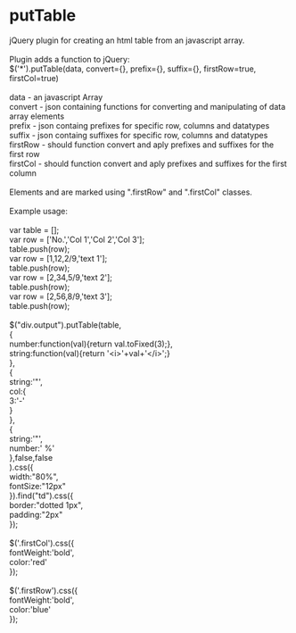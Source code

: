 # putTable
jQuery plugin for creating an html table from an javascript array.<br/>
<br/>
Plugin adds a function to jQuery:<br/>
$('*').putTable(data, convert={}, prefix={}, suffix={}, firstRow=true, firstCol=true)<br/>
<br/>
data - an javascript Array<br/>
convert - json containing functions for converting and manipulating of data array elements<br/>
prefix - json containg prefixes for specific row, columns and datatypes<br/>
suffix - json containg suffixes for specific row, columns and datatypes<br/>
firstRow - should function convert and aply prefixes and suffixes for the first row<br/>
firstCol - should function convert and aply prefixes and suffixes for the first column<br/>
<br/>
Elements <tr> and <td> are marked using ".firstRow" and ".firstCol" classes.<br/>
<br/>
Example usage:<br/>
<br/>
var table = [];<br/>
var row = ['No.','Col 1','Col 2','Col 3'];<br/>
table.push(row);<br/>
var row = [1,12,2/9,'text 1'];<br/>
table.push(row);<br/>
var row = [2,34,5/9,'text 2'];<br/>
table.push(row);<br/>
var row = [2,56,8/9,'text 3'];<br/>
table.push(row);<br/>
<br/>
$("div.output").putTable(table,<br/>
    {<br/>
        number:function(val){return val.toFixed(3);},<br/>
        string:function(val){return '&lt;i&gt;'+val+'&lt;/i&gt;';}<br/>
    },<br/>
    {<br/>
        string:'"',<br/>
        col:{<br/>
            3:'-'<br/>
        }<br/>
    },<br/>
    {<br/>
        string:'"',<br/>
        number:' %'<br/>
    },false,false<br/>
).css({<br/>
    width:"80%",<br/>
    fontSize:"12px"<br/>
}).find("td").css({<br/>
    border:"dotted 1px",<br/>
    padding:"2px"<br/>
});<br/>
<br/>
$('.firstCol').css({<br/>
    fontWeight:'bold',<br/>
    color:'red'<br/>
});<br/>
<br/>
$('.firstRow').css({<br/>
    fontWeight:'bold',<br/>
    color:'blue'<br/>
});<br/>
